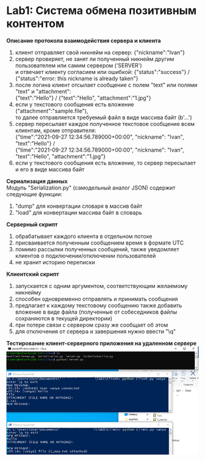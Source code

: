 # Lab1: Система обмена позитивным контентом  
**Описание протокола взаимодействия сервера и клиента**  
1) клиент отправляет свой никнейм на сервер: {"nickname":"Ivan"}  
2) сервер проверяет, не занят ли полученный никнейм другим пользователем или самим сервером ('SERVER')  
и отвечает клиенту согласием или ошибкой: {"status":"success"} / {"status":"error: this nickname is already taken"}  
3) после логина клиент отсылает сообщение с полем "text" или полями "text" и "attachment":  
{"text":"Hello"} / {"text":"Hello", "attachment":"1.jpg"}  
4) если у текстового сообщения есть вложение ("attachment":"sample.file"),  
то далее отправляется требуемый файл в виде массива байт (b'...')  
5) сервер пересылает каждое полученное текстовое сообщение всем клиентам, кроме отправителя:  
{"time":"2021-09-27 12:34:56.789000+00:00", "nickname": "Ivan", "text":"Hello"} /  
{"time":"2021-09-27 12:34:56.789000+00:00", "nickname": "Ivan", "text":"Hello", "attachment":"1.jpg"}  
6) если у текстового сообщения есть вложение, то сервер пересылает и его в виде массива байт  

**Сериализация данных**  
Модуль "Serialization.py" (самодельный аналог JSON) содержит следующие функции:
1) "dump" для конвертации словаря в массив байт  
2) "load" для конвертации массива байт в словарь  

**Серверный скрипт**  
1) обрабатывает каждого клиента в отдельном потоке  
2) присваивается полученным сообщением время в формате UTC  
3) помимо рассылки полученных сообщений, также уведомляет клиентов о подключении/отключении пользователей  
4) не хранит историю переписки  

**Клиентский скрипт**  
1) запускается с одним аргументом, соответствующим желаемому никнейму  
2) способен одновременно отправлять и принимать сообщения  
3) предлагает к каждому текстовому сообщению также добавить вложение в виде файла (полученные от собеседников файлы сохраняются в текущей директории)  
4) при потере связи с сервером сразу же сообщает об этом  
5) для отключения от сервера и завершения нужно ввести "\q"  

**Тестирование клиент-серверного приложения на удаленном сервере**  
![](https://raw.githubusercontent.com/MickeyMouseMouse/NetworksLab2021/lab1/lab1/images/check.PNG "")